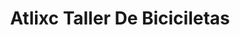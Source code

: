 ---
title: "Atlixc Taller De  Biciciletas"
url: /woodside/atlixc-taller-de-biciciletas/
shop: Fahrrad
---